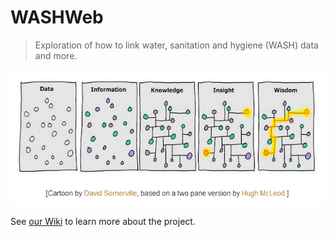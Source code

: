 # WASHWeb

> Exploration of how to link water, sanitation and hygiene (WASH) data and more.

![Knowledge, Insight and Wisdow](./static/kiw.png)

See [our Wiki](https://github.com/WASHNote/WASHWeb/wiki) to learn more about the project.
